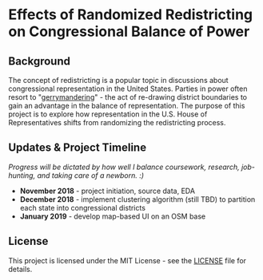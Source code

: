 # Effects of Randomized Redistricting on Congressional Balance of Power

## Background
The concept of redistricting is a popular topic in discussions about congressional representation in the United States. Parties in power often resort to "[gerrymandering](https://en.wikipedia.org/wiki/Gerrymandering)" - the act of re-drawing district boundaries to gain an advantage in the balance of representation. The purpose of this project is to explore how representation in the U.S. House of Representatives shifts from randomizing the redistricting process.

## Updates & Project Timeline
*Progress will be dictated by how well I balance coursework, research, job-hunting, and taking care of a newborn. :)*
- **November 2018** - project initiation, source data, EDA
- **December 2018** - implement clustering algorithm (still TBD) to partition each state into congressional districts
- **January 2019** - develop map-based UI on an OSM base

## License
This project is licensed under the MIT License - see the [LICENSE](https://github.com/sherwinhlee/random-redistricter/blob/master/LICENSE) file for details.
